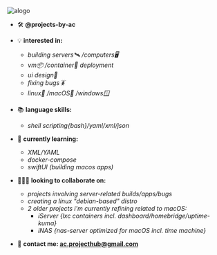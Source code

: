 
![alogo](https://github.com/projects-by-ac/projects-by-ac/assets/172689188/8076a1fa-4338-455c-8c2f-b15c07f743d0)


- 🛠️ **@projects-by-ac**

- 💡 **interested in:**
  -  *building servers🛰️ /computers🖥️*
  -  *vm📦 /container🐳 deployment*
  -  *ui design🎨*
  -  *fixing bugs🪳*
  -  *linux🐧 /macOS🍏 /windows🪟*
- 📚 **language skills:**
  -  *shell scripting{bash}/yaml/xml/json*
- 🌱 **currently learning:**
  -  *XML/YAML*
  -  *docker-compose*
  -  *swiftUI (building macos apps)*
- 👨🏻‍💻 **looking to collaborate on:**
  - *projects involving server-related builds/apps/bugs*
  - *creating a linux "debian-based" distro*
  - *2 older projects i'm currently refining related to macOS:*
      -  *iServer {lxc containers incl. dashboard/homebridge/uptime-kuma}*
      -  *iNAS {nas-server optimized for macOS incl. time machine}*
- 📨 **contact me: ac.projecthub@gmail.com**

<!---
projects-by-ac/projects-by-ac is a ✨ special ✨ repository because its `README.md` (this file) appears on your GitHub profile.
You can click the Preview link to take a look at your changes.
--->
